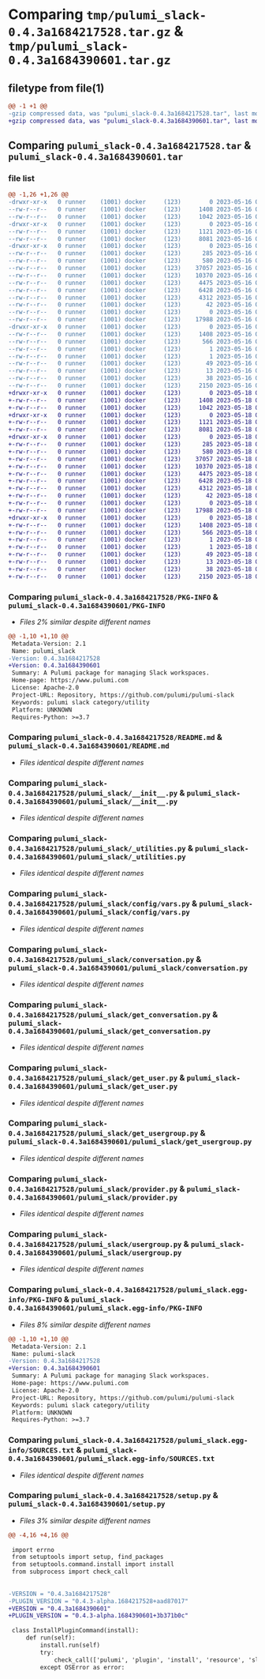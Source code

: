 # Comparing `tmp/pulumi_slack-0.4.3a1684217528.tar.gz` & `tmp/pulumi_slack-0.4.3a1684390601.tar.gz`

## filetype from file(1)

```diff
@@ -1 +1 @@
-gzip compressed data, was "pulumi_slack-0.4.3a1684217528.tar", last modified: Tue May 16 06:19:16 2023, max compression
+gzip compressed data, was "pulumi_slack-0.4.3a1684390601.tar", last modified: Thu May 18 06:24:56 2023, max compression
```

## Comparing `pulumi_slack-0.4.3a1684217528.tar` & `pulumi_slack-0.4.3a1684390601.tar`

### file list

```diff
@@ -1,26 +1,26 @@
-drwxr-xr-x   0 runner    (1001) docker     (123)        0 2023-05-16 06:19:16.848895 pulumi_slack-0.4.3a1684217528/
--rw-r--r--   0 runner    (1001) docker     (123)     1408 2023-05-16 06:19:16.848895 pulumi_slack-0.4.3a1684217528/PKG-INFO
--rw-r--r--   0 runner    (1001) docker     (123)     1042 2023-05-16 06:19:16.000000 pulumi_slack-0.4.3a1684217528/README.md
-drwxr-xr-x   0 runner    (1001) docker     (123)        0 2023-05-16 06:19:16.848895 pulumi_slack-0.4.3a1684217528/pulumi_slack/
--rw-r--r--   0 runner    (1001) docker     (123)     1121 2023-05-16 06:19:16.000000 pulumi_slack-0.4.3a1684217528/pulumi_slack/__init__.py
--rw-r--r--   0 runner    (1001) docker     (123)     8081 2023-05-16 06:19:16.000000 pulumi_slack-0.4.3a1684217528/pulumi_slack/_utilities.py
-drwxr-xr-x   0 runner    (1001) docker     (123)        0 2023-05-16 06:19:16.848895 pulumi_slack-0.4.3a1684217528/pulumi_slack/config/
--rw-r--r--   0 runner    (1001) docker     (123)      285 2023-05-16 06:19:16.000000 pulumi_slack-0.4.3a1684217528/pulumi_slack/config/__init__.py
--rw-r--r--   0 runner    (1001) docker     (123)      580 2023-05-16 06:19:16.000000 pulumi_slack-0.4.3a1684217528/pulumi_slack/config/vars.py
--rw-r--r--   0 runner    (1001) docker     (123)    37057 2023-05-16 06:19:16.000000 pulumi_slack-0.4.3a1684217528/pulumi_slack/conversation.py
--rw-r--r--   0 runner    (1001) docker     (123)    10370 2023-05-16 06:19:16.000000 pulumi_slack-0.4.3a1684217528/pulumi_slack/get_conversation.py
--rw-r--r--   0 runner    (1001) docker     (123)     4475 2023-05-16 06:19:16.000000 pulumi_slack-0.4.3a1684217528/pulumi_slack/get_user.py
--rw-r--r--   0 runner    (1001) docker     (123)     6428 2023-05-16 06:19:16.000000 pulumi_slack-0.4.3a1684217528/pulumi_slack/get_usergroup.py
--rw-r--r--   0 runner    (1001) docker     (123)     4312 2023-05-16 06:19:16.000000 pulumi_slack-0.4.3a1684217528/pulumi_slack/provider.py
--rw-r--r--   0 runner    (1001) docker     (123)       42 2023-05-16 06:19:16.000000 pulumi_slack-0.4.3a1684217528/pulumi_slack/pulumi-plugin.json
--rw-r--r--   0 runner    (1001) docker     (123)        0 2023-05-16 06:19:16.000000 pulumi_slack-0.4.3a1684217528/pulumi_slack/py.typed
--rw-r--r--   0 runner    (1001) docker     (123)    17988 2023-05-16 06:19:16.000000 pulumi_slack-0.4.3a1684217528/pulumi_slack/usergroup.py
-drwxr-xr-x   0 runner    (1001) docker     (123)        0 2023-05-16 06:19:16.848895 pulumi_slack-0.4.3a1684217528/pulumi_slack.egg-info/
--rw-r--r--   0 runner    (1001) docker     (123)     1408 2023-05-16 06:19:16.000000 pulumi_slack-0.4.3a1684217528/pulumi_slack.egg-info/PKG-INFO
--rw-r--r--   0 runner    (1001) docker     (123)      566 2023-05-16 06:19:16.000000 pulumi_slack-0.4.3a1684217528/pulumi_slack.egg-info/SOURCES.txt
--rw-r--r--   0 runner    (1001) docker     (123)        1 2023-05-16 06:19:16.000000 pulumi_slack-0.4.3a1684217528/pulumi_slack.egg-info/dependency_links.txt
--rw-r--r--   0 runner    (1001) docker     (123)        1 2023-05-16 06:19:16.000000 pulumi_slack-0.4.3a1684217528/pulumi_slack.egg-info/not-zip-safe
--rw-r--r--   0 runner    (1001) docker     (123)       49 2023-05-16 06:19:16.000000 pulumi_slack-0.4.3a1684217528/pulumi_slack.egg-info/requires.txt
--rw-r--r--   0 runner    (1001) docker     (123)       13 2023-05-16 06:19:16.000000 pulumi_slack-0.4.3a1684217528/pulumi_slack.egg-info/top_level.txt
--rw-r--r--   0 runner    (1001) docker     (123)       38 2023-05-16 06:19:16.848895 pulumi_slack-0.4.3a1684217528/setup.cfg
--rw-r--r--   0 runner    (1001) docker     (123)     2150 2023-05-16 06:19:16.000000 pulumi_slack-0.4.3a1684217528/setup.py
+drwxr-xr-x   0 runner    (1001) docker     (123)        0 2023-05-18 06:24:56.191081 pulumi_slack-0.4.3a1684390601/
+-rw-r--r--   0 runner    (1001) docker     (123)     1408 2023-05-18 06:24:56.191081 pulumi_slack-0.4.3a1684390601/PKG-INFO
+-rw-r--r--   0 runner    (1001) docker     (123)     1042 2023-05-18 06:24:55.000000 pulumi_slack-0.4.3a1684390601/README.md
+drwxr-xr-x   0 runner    (1001) docker     (123)        0 2023-05-18 06:24:56.191081 pulumi_slack-0.4.3a1684390601/pulumi_slack/
+-rw-r--r--   0 runner    (1001) docker     (123)     1121 2023-05-18 06:24:55.000000 pulumi_slack-0.4.3a1684390601/pulumi_slack/__init__.py
+-rw-r--r--   0 runner    (1001) docker     (123)     8081 2023-05-18 06:24:55.000000 pulumi_slack-0.4.3a1684390601/pulumi_slack/_utilities.py
+drwxr-xr-x   0 runner    (1001) docker     (123)        0 2023-05-18 06:24:56.191081 pulumi_slack-0.4.3a1684390601/pulumi_slack/config/
+-rw-r--r--   0 runner    (1001) docker     (123)      285 2023-05-18 06:24:55.000000 pulumi_slack-0.4.3a1684390601/pulumi_slack/config/__init__.py
+-rw-r--r--   0 runner    (1001) docker     (123)      580 2023-05-18 06:24:55.000000 pulumi_slack-0.4.3a1684390601/pulumi_slack/config/vars.py
+-rw-r--r--   0 runner    (1001) docker     (123)    37057 2023-05-18 06:24:55.000000 pulumi_slack-0.4.3a1684390601/pulumi_slack/conversation.py
+-rw-r--r--   0 runner    (1001) docker     (123)    10370 2023-05-18 06:24:55.000000 pulumi_slack-0.4.3a1684390601/pulumi_slack/get_conversation.py
+-rw-r--r--   0 runner    (1001) docker     (123)     4475 2023-05-18 06:24:55.000000 pulumi_slack-0.4.3a1684390601/pulumi_slack/get_user.py
+-rw-r--r--   0 runner    (1001) docker     (123)     6428 2023-05-18 06:24:55.000000 pulumi_slack-0.4.3a1684390601/pulumi_slack/get_usergroup.py
+-rw-r--r--   0 runner    (1001) docker     (123)     4312 2023-05-18 06:24:55.000000 pulumi_slack-0.4.3a1684390601/pulumi_slack/provider.py
+-rw-r--r--   0 runner    (1001) docker     (123)       42 2023-05-18 06:24:55.000000 pulumi_slack-0.4.3a1684390601/pulumi_slack/pulumi-plugin.json
+-rw-r--r--   0 runner    (1001) docker     (123)        0 2023-05-18 06:24:55.000000 pulumi_slack-0.4.3a1684390601/pulumi_slack/py.typed
+-rw-r--r--   0 runner    (1001) docker     (123)    17988 2023-05-18 06:24:55.000000 pulumi_slack-0.4.3a1684390601/pulumi_slack/usergroup.py
+drwxr-xr-x   0 runner    (1001) docker     (123)        0 2023-05-18 06:24:56.191081 pulumi_slack-0.4.3a1684390601/pulumi_slack.egg-info/
+-rw-r--r--   0 runner    (1001) docker     (123)     1408 2023-05-18 06:24:56.000000 pulumi_slack-0.4.3a1684390601/pulumi_slack.egg-info/PKG-INFO
+-rw-r--r--   0 runner    (1001) docker     (123)      566 2023-05-18 06:24:56.000000 pulumi_slack-0.4.3a1684390601/pulumi_slack.egg-info/SOURCES.txt
+-rw-r--r--   0 runner    (1001) docker     (123)        1 2023-05-18 06:24:56.000000 pulumi_slack-0.4.3a1684390601/pulumi_slack.egg-info/dependency_links.txt
+-rw-r--r--   0 runner    (1001) docker     (123)        1 2023-05-18 06:24:56.000000 pulumi_slack-0.4.3a1684390601/pulumi_slack.egg-info/not-zip-safe
+-rw-r--r--   0 runner    (1001) docker     (123)       49 2023-05-18 06:24:56.000000 pulumi_slack-0.4.3a1684390601/pulumi_slack.egg-info/requires.txt
+-rw-r--r--   0 runner    (1001) docker     (123)       13 2023-05-18 06:24:56.000000 pulumi_slack-0.4.3a1684390601/pulumi_slack.egg-info/top_level.txt
+-rw-r--r--   0 runner    (1001) docker     (123)       38 2023-05-18 06:24:56.191081 pulumi_slack-0.4.3a1684390601/setup.cfg
+-rw-r--r--   0 runner    (1001) docker     (123)     2150 2023-05-18 06:24:55.000000 pulumi_slack-0.4.3a1684390601/setup.py
```

### Comparing `pulumi_slack-0.4.3a1684217528/PKG-INFO` & `pulumi_slack-0.4.3a1684390601/PKG-INFO`

 * *Files 2% similar despite different names*

```diff
@@ -1,10 +1,10 @@
 Metadata-Version: 2.1
 Name: pulumi_slack
-Version: 0.4.3a1684217528
+Version: 0.4.3a1684390601
 Summary: A Pulumi package for managing Slack workspaces.
 Home-page: https://www.pulumi.com
 License: Apache-2.0
 Project-URL: Repository, https://github.com/pulumi/pulumi-slack
 Keywords: pulumi slack category/utility
 Platform: UNKNOWN
 Requires-Python: >=3.7
```

### Comparing `pulumi_slack-0.4.3a1684217528/README.md` & `pulumi_slack-0.4.3a1684390601/README.md`

 * *Files identical despite different names*

### Comparing `pulumi_slack-0.4.3a1684217528/pulumi_slack/__init__.py` & `pulumi_slack-0.4.3a1684390601/pulumi_slack/__init__.py`

 * *Files identical despite different names*

### Comparing `pulumi_slack-0.4.3a1684217528/pulumi_slack/_utilities.py` & `pulumi_slack-0.4.3a1684390601/pulumi_slack/_utilities.py`

 * *Files identical despite different names*

### Comparing `pulumi_slack-0.4.3a1684217528/pulumi_slack/config/vars.py` & `pulumi_slack-0.4.3a1684390601/pulumi_slack/config/vars.py`

 * *Files identical despite different names*

### Comparing `pulumi_slack-0.4.3a1684217528/pulumi_slack/conversation.py` & `pulumi_slack-0.4.3a1684390601/pulumi_slack/conversation.py`

 * *Files identical despite different names*

### Comparing `pulumi_slack-0.4.3a1684217528/pulumi_slack/get_conversation.py` & `pulumi_slack-0.4.3a1684390601/pulumi_slack/get_conversation.py`

 * *Files identical despite different names*

### Comparing `pulumi_slack-0.4.3a1684217528/pulumi_slack/get_user.py` & `pulumi_slack-0.4.3a1684390601/pulumi_slack/get_user.py`

 * *Files identical despite different names*

### Comparing `pulumi_slack-0.4.3a1684217528/pulumi_slack/get_usergroup.py` & `pulumi_slack-0.4.3a1684390601/pulumi_slack/get_usergroup.py`

 * *Files identical despite different names*

### Comparing `pulumi_slack-0.4.3a1684217528/pulumi_slack/provider.py` & `pulumi_slack-0.4.3a1684390601/pulumi_slack/provider.py`

 * *Files identical despite different names*

### Comparing `pulumi_slack-0.4.3a1684217528/pulumi_slack/usergroup.py` & `pulumi_slack-0.4.3a1684390601/pulumi_slack/usergroup.py`

 * *Files identical despite different names*

### Comparing `pulumi_slack-0.4.3a1684217528/pulumi_slack.egg-info/PKG-INFO` & `pulumi_slack-0.4.3a1684390601/pulumi_slack.egg-info/PKG-INFO`

 * *Files 8% similar despite different names*

```diff
@@ -1,10 +1,10 @@
 Metadata-Version: 2.1
 Name: pulumi-slack
-Version: 0.4.3a1684217528
+Version: 0.4.3a1684390601
 Summary: A Pulumi package for managing Slack workspaces.
 Home-page: https://www.pulumi.com
 License: Apache-2.0
 Project-URL: Repository, https://github.com/pulumi/pulumi-slack
 Keywords: pulumi slack category/utility
 Platform: UNKNOWN
 Requires-Python: >=3.7
```

### Comparing `pulumi_slack-0.4.3a1684217528/pulumi_slack.egg-info/SOURCES.txt` & `pulumi_slack-0.4.3a1684390601/pulumi_slack.egg-info/SOURCES.txt`

 * *Files identical despite different names*

### Comparing `pulumi_slack-0.4.3a1684217528/setup.py` & `pulumi_slack-0.4.3a1684390601/setup.py`

 * *Files 3% similar despite different names*

```diff
@@ -4,16 +4,16 @@
 
 import errno
 from setuptools import setup, find_packages
 from setuptools.command.install import install
 from subprocess import check_call
 
 
-VERSION = "0.4.3a1684217528"
-PLUGIN_VERSION = "0.4.3-alpha.1684217528+aad87017"
+VERSION = "0.4.3a1684390601"
+PLUGIN_VERSION = "0.4.3-alpha.1684390601+3b371b0c"
 
 class InstallPluginCommand(install):
     def run(self):
         install.run(self)
         try:
             check_call(['pulumi', 'plugin', 'install', 'resource', 'slack', PLUGIN_VERSION])
         except OSError as error:
```

